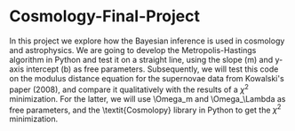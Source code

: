 # Cosmology-Final-Project
In this project we explore how the Bayesian inference is used in cosmology and astrophysics. We are going to develop the Metropolis-Hastings algorithm in Python and test it on a straight line, using the slope (m) and y-axis intercept (b) as free parameters. Subsequently, we will test this code on the modulus distance equation for the supernovae data from Kowalski's paper (2008), and compare it qualitatively with the results of a $\chi^2$ minimization. For the latter, we will use \Omega_m and \Omega_\Lambda as free parameters, and the \textit{Cosmolopy} library in Python to get the $\chi^2$ minimization.
